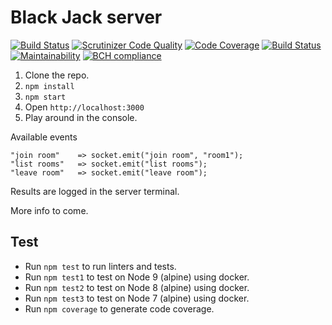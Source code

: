 # Black Jack server

[![Build Status](https://travis-ci.org/oenstrom/ramverk2-blackjack-server.svg?branch=master)](https://travis-ci.org/oenstrom/ramverk2-blackjack-server)
[![Scrutinizer Code Quality](https://scrutinizer-ci.com/g/oenstrom/ramverk2-blackjack-server/badges/quality-score.png?b=master)](https://scrutinizer-ci.com/g/oenstrom/ramverk2-blackjack-server/?branch=master)
[![Code Coverage](https://scrutinizer-ci.com/g/oenstrom/ramverk2-blackjack-server/badges/coverage.png?b=master)](https://scrutinizer-ci.com/g/oenstrom/ramverk2-blackjack-server/?branch=master)
[![Build Status](https://scrutinizer-ci.com/g/oenstrom/ramverk2-blackjack-server/badges/build.png?b=master)](https://scrutinizer-ci.com/g/oenstrom/ramverk2-blackjack-server/build-status/master)
[![Maintainability](https://api.codeclimate.com/v1/badges/a5ea321a90f97fe77893/maintainability)](https://codeclimate.com/github/oenstrom/ramverk2-blackjack-server/maintainability)
[![BCH compliance](https://bettercodehub.com/edge/badge/oenstrom/ramverk2-blackjack-server?branch=master)](https://bettercodehub.com/)

1. Clone the repo.
2. `npm install`
3. `npm start`
4. Open `http://localhost:3000`
5. Play around in the console.

Available events
```
"join room"    => socket.emit("join room", "room1");
"list rooms"   => socket.emit("list rooms");
"leave room"   => socket.emit("leave room");
```
Results are logged in the server terminal.

More info to come.

## Test
* Run `npm test` to run linters and tests.
* Run `npm test1` to test on Node 9 (alpine) using docker.
* Run `npm test2` to test on Node 8 (alpine) using docker.
* Run `npm test3` to test on Node 7 (alpine) using docker.
* Run `npm coverage` to generate code coverage.
